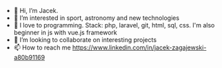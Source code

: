 - 👋 Hi, I’m  Jacek.
- 👀 I’m interested in sport, astronomy and new technologies
- 🌱 I love to programming. Stack: php, laravel, git, html, sql, css. I'm also beginner in js with vue.js framework
- 💞️ I’m looking to collaborate on interesting projects
- 📫 How to reach me https://www.linkedin.com/in/jacek-zagajewski-a80b91169

<!---
jaczag/jaczag is a ✨ special ✨ repository because its `README.md` (this file) appears on your GitHub profile.
You can click the Preview link to take a look at your changes.
--->
